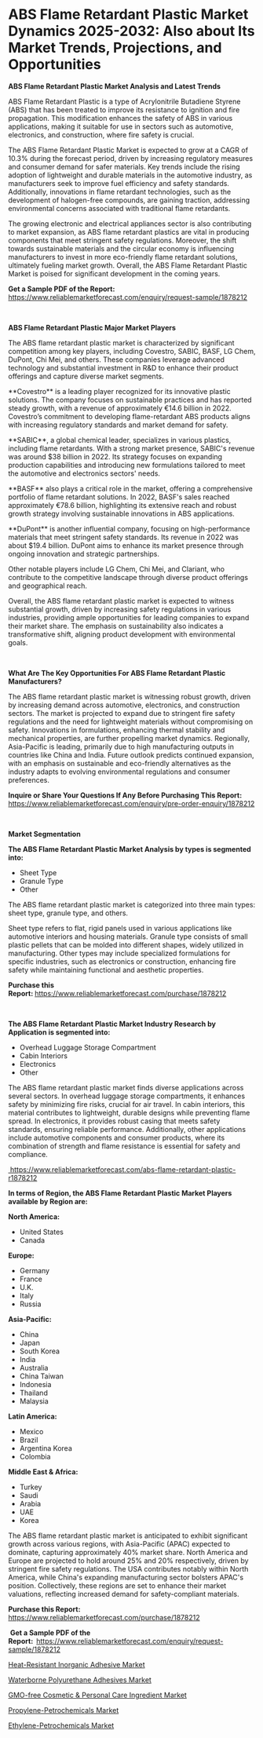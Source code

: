 <p><h1>ABS Flame Retardant Plastic Market Dynamics 2025-2032: Also about Its Market Trends, Projections, and Opportunities</h1></p><p><strong>ABS Flame Retardant Plastic Market Analysis and Latest Trends</strong></p>
<p><p>ABS Flame Retardant Plastic is a type of Acrylonitrile Butadiene Styrene (ABS) that has been treated to improve its resistance to ignition and fire propagation. This modification enhances the safety of ABS in various applications, making it suitable for use in sectors such as automotive, electronics, and construction, where fire safety is crucial.</p><p>The ABS Flame Retardant Plastic Market is expected to grow at a CAGR of 10.3% during the forecast period, driven by increasing regulatory measures and consumer demand for safer materials. Key trends include the rising adoption of lightweight and durable materials in the automotive industry, as manufacturers seek to improve fuel efficiency and safety standards. Additionally, innovations in flame retardant technologies, such as the development of halogen-free compounds, are gaining traction, addressing environmental concerns associated with traditional flame retardants.</p><p>The growing electronic and electrical appliances sector is also contributing to market expansion, as ABS flame retardant plastics are vital in producing components that meet stringent safety regulations. Moreover, the shift towards sustainable materials and the circular economy is influencing manufacturers to invest in more eco-friendly flame retardant solutions, ultimately fueling market growth. Overall, the ABS Flame Retardant Plastic Market is poised for significant development in the coming years.</p></p>
<p><strong>Get a Sample PDF of the Report:&nbsp;</strong> <a href="https://www.reliablemarketforecast.com/enquiry/request-sample/1878212?utm_campaign=1833&utm_medium=2&utm_source=Github&utm_content=ia&utm_term=03042025&utm_id=abs-flame-retardant-plastic">https://www.reliablemarketforecast.com/enquiry/request-sample/1878212</a></p>
<p>&nbsp;</p>
<p><strong>ABS Flame Retardant Plastic Major Market Players</strong></p>
<p><p>The ABS flame retardant plastic market is characterized by significant competition among key players, including Covestro, SABIC, BASF, LG Chem, DuPont, Chi Mei, and others. These companies leverage advanced technology and substantial investment in R&D to enhance their product offerings and capture diverse market segments.</p><p>**Covestro** is a leading player recognized for its innovative plastic solutions. The company focuses on sustainable practices and has reported steady growth, with a revenue of approximately €14.6 billion in 2022. Covestro’s commitment to developing flame-retardant ABS products aligns with increasing regulatory standards and market demand for safety.</p><p>**SABIC**, a global chemical leader, specializes in various plastics, including flame retardants. With a strong market presence, SABIC's revenue was around $38 billion in 2022. Its strategy focuses on expanding production capabilities and introducing new formulations tailored to meet the automotive and electronics sectors' needs.</p><p>**BASF** also plays a critical role in the market, offering a comprehensive portfolio of flame retardant solutions. In 2022, BASF's sales reached approximately €78.6 billion, highlighting its extensive reach and robust growth strategy involving sustainable innovations in ABS applications.</p><p>**DuPont** is another influential company, focusing on high-performance materials that meet stringent safety standards. Its revenue in 2022 was about $19.4 billion. DuPont aims to enhance its market presence through ongoing innovation and strategic partnerships.</p><p>Other notable players include LG Chem, Chi Mei, and Clariant, who contribute to the competitive landscape through diverse product offerings and geographical reach. </p><p>Overall, the ABS flame retardant plastic market is expected to witness substantial growth, driven by increasing safety regulations in various industries, providing ample opportunities for leading companies to expand their market share. The emphasis on sustainability also indicates a transformative shift, aligning product development with environmental goals.</p></p>
<p>&nbsp;</p>
<p><strong>What Are The Key Opportunities For ABS Flame Retardant Plastic Manufacturers?</strong></p>
<p><p>The ABS flame retardant plastic market is witnessing robust growth, driven by increasing demand across automotive, electronics, and construction sectors. The market is projected to expand due to stringent fire safety regulations and the need for lightweight materials without compromising on safety. Innovations in formulations, enhancing thermal stability and mechanical properties, are further propelling market dynamics. Regionally, Asia-Pacific is leading, primarily due to high manufacturing outputs in countries like China and India. Future outlook predicts continued expansion, with an emphasis on sustainable and eco-friendly alternatives as the industry adapts to evolving environmental regulations and consumer preferences.</p></p>
<p><strong>Inquire or Share Your Questions If Any Before Purchasing This Report:</strong> <a href="https://www.reliablemarketforecast.com/enquiry/pre-order-enquiry/1878212?utm_campaign=1833&utm_medium=2&utm_source=Github&utm_content=ia&utm_term=03042025&utm_id=abs-flame-retardant-plastic">https://www.reliablemarketforecast.com/enquiry/pre-order-enquiry/1878212</a></p>
<p>&nbsp;</p>
<p><strong>Market Segmentation</strong></p>
<p><strong>The ABS Flame Retardant Plastic Market Analysis by types is segmented into:</strong></p>
<p><ul><li>Sheet Type</li><li>Granule Type</li><li>Other</li></ul></p>
<p><p>The ABS flame retardant plastic market is categorized into three main types: sheet type, granule type, and others. </p><p>Sheet type refers to flat, rigid panels used in various applications like automotive interiors and housing materials. Granule type consists of small plastic pellets that can be molded into different shapes, widely utilized in manufacturing. Other types may include specialized formulations for specific industries, such as electronics or construction, enhancing fire safety while maintaining functional and aesthetic properties.</p></p>
<p><strong>Purchase this Report:&nbsp;</strong><a href="https://www.reliablemarketforecast.com/purchase/1878212?utm_campaign=1833&utm_medium=2&utm_source=Github&utm_content=ia&utm_term=03042025&utm_id=abs-flame-retardant-plastic">https://www.reliablemarketforecast.com/purchase/1878212</a></p>
<p>&nbsp;</p>
<p><strong>The ABS Flame Retardant Plastic Market Industry Research by Application is segmented into:</strong></p>
<p><ul><li>Overhead Luggage Storage Compartment</li><li>Cabin Interiors</li><li>Electronics</li><li>Other</li></ul></p>
<p><p>The ABS flame retardant plastic market finds diverse applications across several sectors. In overhead luggage storage compartments, it enhances safety by minimizing fire risks, crucial for air travel. In cabin interiors, this material contributes to lightweight, durable designs while preventing flame spread. In electronics, it provides robust casing that meets safety standards, ensuring reliable performance. Additionally, other applications include automotive components and consumer products, where its combination of strength and flame resistance is essential for safety and compliance.</p></p>
<p><a href="https://www.reliablemarketforecast.com/abs-flame-retardant-plastic-r1878212?utm_campaign=1833&utm_medium=2&utm_source=Github&utm_content=ia&utm_term=03042025&utm_id=abs-flame-retardant-plastic">&nbsp;https://www.reliablemarketforecast.com/abs-flame-retardant-plastic-r1878212</a></p>
<p><strong>In terms of Region, the ABS Flame Retardant Plastic Market Players available by Region are:</strong></p>
<p>
    <p> <strong> North America: </strong>
        <ul>
            <li>United States</li>
            <li>Canada</li>
        </ul>
        </p> 
    <p> <strong> Europe: </strong>
        <ul>
            <li>Germany</li>
            <li>France</li>
            <li>U.K.</li>
            <li>Italy</li>
            <li>Russia</li>
        </ul>
        </p> 
    <p> <strong> Asia-Pacific: </strong>
        <ul>
            <li>China</li>
            <li>Japan</li>
            <li>South Korea</li>
            <li>India</li>
            <li>Australia</li>
            <li>China Taiwan</li>
            <li>Indonesia</li>
            <li>Thailand</li>
            <li>Malaysia</li>
        </ul>
        </p> 
    <p> <strong> Latin America: </strong>
        <ul>
            <li>Mexico</li>
            <li>Brazil</li>
            <li>Argentina Korea</li>
            <li>Colombia</li>
        </ul>
        </p> 
    <p> <strong> Middle East & Africa: </strong>
        <ul>
            <li>Turkey</li>
            <li>Saudi</li>
            <li>Arabia</li>
            <li>UAE</li>
            <li>Korea</li>
        </ul>
    </p>
    </p>
<p><p>The ABS flame retardant plastic market is anticipated to exhibit significant growth across various regions, with Asia-Pacific (APAC) expected to dominate, capturing approximately 40% market share. North America and Europe are projected to hold around 25% and 20% respectively, driven by stringent fire safety regulations. The USA contributes notably within North America, while China's expanding manufacturing sector bolsters APAC's position. Collectively, these regions are set to enhance their market valuations, reflecting increased demand for safety-compliant materials.</p></p>
<p><strong>Purchase this Report: </strong><a href="https://www.reliablemarketforecast.com/purchase/1878212?utm_campaign=1833&utm_medium=2&utm_source=Github&utm_content=ia&utm_term=03042025&utm_id=abs-flame-retardant-plastic">https://www.reliablemarketforecast.com/purchase/1878212</a></p>
<p>&nbsp;<strong>Get a Sample PDF of the Report:&nbsp;&nbsp;</strong><a href="https://www.reliablemarketforecast.com/enquiry/request-sample/1878212?utm_campaign=1833&utm_medium=2&utm_source=Github&utm_content=ia&utm_term=03042025&utm_id=abs-flame-retardant-plastic">https://www.reliablemarketforecast.com/enquiry/request-sample/1878212</a></p>
<p><strong></strong></p>
<p><p><a href="https://github.com/FassouRP/Market-Research-Report-List-7/blob/main/heat-resistant-inorganic-adhesive-market.md?utm_campaign=1833&utm_medium=2&utm_source=Github&utm_content=ia&utm_term=03042025&utm_id=abs-flame-retardant-plastic">Heat-Resistant Inorganic Adhesive Market</a></p><p><a href="https://github.com/juniordelafrance/Market-Research-Report-List-5/blob/main/waterborne-polyurethane-adhesives-market.md?utm_campaign=1833&utm_medium=2&utm_source=Github&utm_content=ia&utm_term=03042025&utm_id=abs-flame-retardant-plastic">Waterborne Polyurethane Adhesives Market</a></p><p><a href="https://github.com/zeraikulkawb/Market-Research-Report-List-1/blob/main/gmo-free-cosmetic-personal-care-ingredient-market.md?utm_campaign=1833&utm_medium=2&utm_source=Github&utm_content=ia&utm_term=03042025&utm_id=abs-flame-retardant-plastic">GMO-free Cosmetic & Personal Care Ingredient Market</a></p><p><a href="https://github.com/dandatesha7q/Market-Research-Report-List-1/blob/main/propylene-petrochemicals-market.md?utm_campaign=1833&utm_medium=2&utm_source=Github&utm_content=ia&utm_term=03042025&utm_id=abs-flame-retardant-plastic">Propylene-Petrochemicals Market</a></p><p><a href="https://github.com/rullihipes6h/Market-Research-Report-List-1/blob/main/ethylene-petrochemicals-market.md?utm_campaign=1833&utm_medium=2&utm_source=Github&utm_content=ia&utm_term=03042025&utm_id=abs-flame-retardant-plastic">Ethylene-Petrochemicals Market</a></p></p>